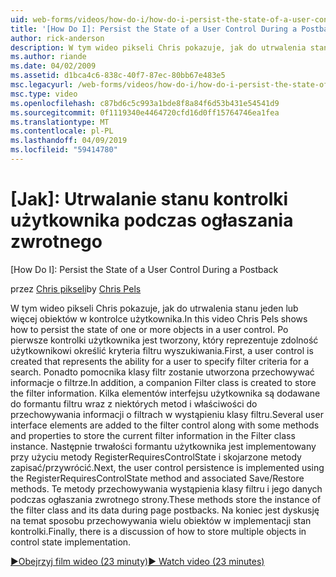 ```yaml
---
uid: web-forms/videos/how-do-i/how-do-i-persist-the-state-of-a-user-control-during-a-postback
title: '[How Do I]: Persist the State of a User Control During a Postback | Microsoft Docs'
author: rick-anderson
description: W tym wideo pikseli Chris pokazuje, jak do utrwalenia stanu jeden lub więcej obiektów w kontrolce użytkownika. Najpierw kontrolki użytkownika jest tworzony, który reprezentuje abilit...
ms.author: riande
ms.date: 04/02/2009
ms.assetid: d1bca4c6-838c-40f7-87ec-80bb67e483e5
msc.legacyurl: /web-forms/videos/how-do-i/how-do-i-persist-the-state-of-a-user-control-during-a-postback
msc.type: video
ms.openlocfilehash: c87bd6c5c993a1bde8f8a84f6d53b431e54541d9
ms.sourcegitcommit: 0f1119340e4464720cfd16d0ff15764746ea1fea
ms.translationtype: MT
ms.contentlocale: pl-PL
ms.lasthandoff: 04/09/2019
ms.locfileid: "59414780"
---
```

# <a name="how-do-i-persist-the-state-of-a-user-control-during-a-postback"></a>[Jak]: Utrwalanie stanu kontrolki użytkownika podczas ogłaszania zwrotnego
[How Do I]: Persist the State of a User Control During a Postback

<span data-ttu-id="94dc8-104">przez [Chris pikseli](https://twitter.com/chrispels)</span><span class="sxs-lookup"><span data-stu-id="94dc8-104">by [Chris Pels](https://twitter.com/chrispels)</span></span>

<span data-ttu-id="94dc8-105">W tym wideo pikseli Chris pokazuje, jak do utrwalenia stanu jeden lub więcej obiektów w kontrolce użytkownika.</span><span class="sxs-lookup"><span data-stu-id="94dc8-105">In this video Chris Pels shows how to persist the state of one or more objects in a user control.</span></span> <span data-ttu-id="94dc8-106">Po pierwsze kontrolki użytkownika jest tworzony, który reprezentuje zdolność użytkownikowi określić kryteria filtru wyszukiwania.</span><span class="sxs-lookup"><span data-stu-id="94dc8-106">First, a user control is created that represents the ability for a user to specify filter criteria for a search.</span></span> <span data-ttu-id="94dc8-107">Ponadto pomocnika klasy filtr zostanie utworzona przechowywać informacje o filtrze.</span><span class="sxs-lookup"><span data-stu-id="94dc8-107">In addition, a companion Filter class is created to store the filter information.</span></span> <span data-ttu-id="94dc8-108">Kilka elementów interfejsu użytkownika są dodawane do formantu filtru wraz z niektórych metod i właściwości do przechowywania informacji o filtrach w wystąpieniu klasy filtru.</span><span class="sxs-lookup"><span data-stu-id="94dc8-108">Several user interface elements are added to the filter control along with some methods and properties to store the current filter information in the Filter class instance.</span></span> <span data-ttu-id="94dc8-109">Następnie trwałości formantu użytkownika jest implementowany przy użyciu metody RegisterRequiresControlState i skojarzone metody zapisać/przywrócić.</span><span class="sxs-lookup"><span data-stu-id="94dc8-109">Next, the user control persistence is implemented using the RegisterRequiresControlState method and associated Save/Restore methods.</span></span> <span data-ttu-id="94dc8-110">Te metody przechowywania wystąpienia klasy filtru i jego danych podczas ogłaszania zwrotnego strony.</span><span class="sxs-lookup"><span data-stu-id="94dc8-110">These methods store the instance of the filter class and its data during page postbacks.</span></span> <span data-ttu-id="94dc8-111">Na koniec jest dyskusję na temat sposobu przechowywania wielu obiektów w implementacji stan kontrolki.</span><span class="sxs-lookup"><span data-stu-id="94dc8-111">Finally, there is a discussion of how to store multiple objects in control state implementation.</span></span>

[<span data-ttu-id="94dc8-112">&#9654;Obejrzyj film wideo (23 minuty)</span><span class="sxs-lookup"><span data-stu-id="94dc8-112">&#9654; Watch video (23 minutes)</span></span>](https://channel9.msdn.com/Blogs/ASP-NET-Site-Videos/how-do-i-persist-the-state-of-a-user-control-during-a-postback)
